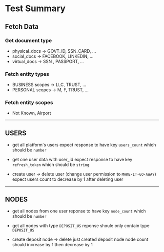 
# Test Summary

## Fetch Data

### Get document type
- physical_docs -> GOVT_ID, SSN_CARD, ...
- social_docs -> FACEBOOK, LINKEDIN, ...
- virtual_docs -> SSN , PASSPORT, ...

### Fetch entity types
- BUSINESS scopes -> LLC, TRUST, ...
- PERSONAL scopes -> M, F, TRUST, ...

### Fetch entity scopes
- Not Known, Airport

---

## USERS

- get all platform's users
expect response to have key `users_count` which should be `number`

- get one user data with user_id
expect response to have key `refresh_token` which should be `string`

- create user -> delete user (change user permission to `MAKE-IT-GO-AWAY`)
expect users count to decrease by 1 after deleting user



---

## NODES

- get all nodes from one user
reponse to have key `node_count` which should be `number`

- get all nodes with type `DEPOSIT_US`
reponse shoule only contain type `DEPOSIT_US`

- create deposit node -> delete just created deposit node
node count should increase by 1 then decrease by 1




